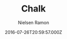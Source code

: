 ---
title: Chalk
github: https://github.com/nielsenramon/chalk
demo: https://chalk.nielsenramon.com
author: Nielsen Ramon
ssg:
  - Jekyll
cms:
  - Markdown
date: 2016-07-26T20:59:57.000Z
description: >-
  Chalk is a high quality, completely customizable, performant and 100% free
  Jekyll blog theme.
draft: true
publish_date: '2016-07-26T20:59:57Z'
update_date: '2019-12-21T19:44:00Z'
github_star: 1115
github_fork: 432
---